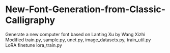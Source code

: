 # New-Font-Generation-from-Classic-Calligraphy
Generate a new computer font based on Lanting Xu by Wang Xizhi <br>
Modified train.py, sample.py, unet.py, image_datasets.py, train_util.py <br>
LoRA finetune lora_train.py
